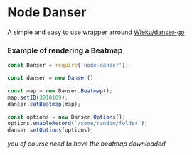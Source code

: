 # Node Danser
A simple and easy to use wrapper arround [Wieku/danser-go](https://github.com/Wieku/danser-go)


### Example of rendering a Beatmap
```js
const Danser = require('node-danser');

const danser = new Danser();

const map = new Danser.Beatmap();
map.setID(3018109);
danser.setBeatmap(map);

const options = new Danser.Options();
options.enableRecord(`/some/random/folder`);
danser.setOptions(options);

```
*you of course need to have the beatmap downloaded*